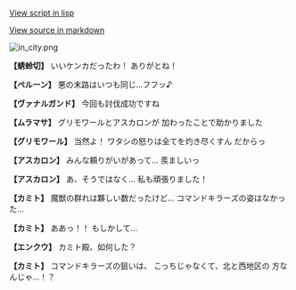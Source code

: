 [View script in lisp](../scripts/210102023.txt)

[View source in markdown](210102023.md)

![in_city.png](../images/backgrounds/in_city.png)

**【蜻蛉切】**
いいケンカだったわ！
ありがとね！

**【ペルーン】**
悪の末路はいつも同じ…フフッ♪

**【ヴァナルガンド】**
今回も討伐成功ですね

**【ムラマサ】**
グリモワールとアスカロンが
加わったことで助かりました

**【グリモワール】**
当然よ！
ワタシの怒りは全てを灼き尽くすん
だからっ

**【アスカロン】**
みんな頼りがいがあって…
羨ましいっ

**【アスカロン】**
あ、そうではなく…
私も頑張りました！

**【カミト】**
魔獣の群れは夥しい数だったけど…
コマンドキラーズの姿はなかった…

**【カミト】**
ああっ！！
もしかして…

**【エンクウ】**
カミト殿、如何した？

**【カミト】**
コマンドキラーズの狙いは、
こっちじゃなくて、北と西地区の
方なんじゃ…！？